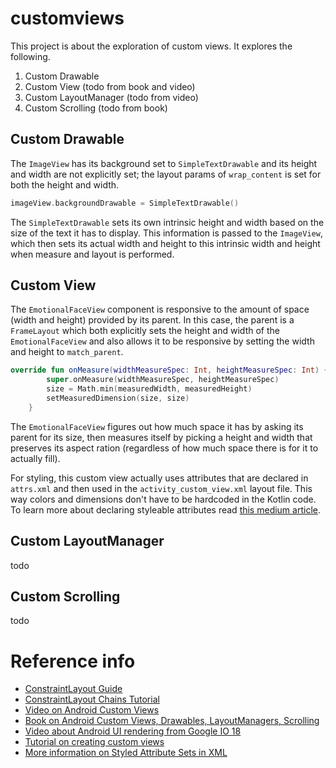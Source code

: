 # customviews

This project is about the exploration of custom views. It explores the following.

1. Custom Drawable
2. Custom View (todo from book and video)
3. Custom LayoutManager (todo from video)
4. Custom Scrolling (todo from book)

## Custom Drawable
The `ImageView` has its background set to `SimpleTextDrawable` and its height and width are
not explicitly set; the layout params of `wrap_content` is set for both the height and width.
```kotlin
imageView.backgroundDrawable = SimpleTextDrawable()
```

The `SimpleTextDrawable` sets its own intrinsic height and width based on the size of the
text it has to display. This information is passed to the `ImageView`, which then sets
its actual width and height to this intrinsic width and height when measure and layout is
performed.

## Custom View
The `EmotionalFaceView` component is responsive to the amount of space (width and height)
provided by its parent. In this case, the parent is a `FrameLayout` which both explicitly
sets the height and width of the `EmotionalFaceView` and also allows it to be responsive
by setting the width and height to `match_parent`. 

```kotlin
override fun onMeasure(widthMeasureSpec: Int, heightMeasureSpec: Int) {
        super.onMeasure(widthMeasureSpec, heightMeasureSpec)
        size = Math.min(measuredWidth, measuredHeight)
        setMeasuredDimension(size, size)
    }
```

The `EmotionalFaceView` figures out
how much space it has by asking its parent for its size, then measures itself by picking
a height and width that preserves its aspect ration (regardless of how much space there
is for it to actually fill).

For styling, this custom view actually uses attributes that are declared in `attrs.xml`
and then used in the `activity_custom_view.xml` layout file. This way colors and dimensions
don't have to be hardcoded in the Kotlin code. To learn more about declaring styleable
attributes read [this medium article](http://blog.danlew.net/2016/07/19/a-deep-dive-into-android-view-constructors/).

## Custom LayoutManager
todo

## Custom Scrolling
todo

# Reference info
- [ConstraintLayout Guide](https://developer.android.com/reference/android/support/constraint/ConstraintLayout#CenteringPositioning)
- [ConstraintLayout Chains Tutorial](https://medium.com/@nomanr/constraintlayout-chains-4f3b58ea15bb)
- [Video on Android Custom Views](http://oredev.org/2017/sessions/measure-layout-draw-repeat-custom-views-and-viewgroups)
- [Book on Android Custom Views, Drawables, LayoutManagers, Scrolling](https://play.google.com/books/reader?id=dnr_CgAAQBAJ&printsec=frontcover&output=reader&hl=en&pg=GBS.PT400)
- [Video about Android UI rendering from Google IO 18](https://youtu.be/zdQRIYOST64)
- [Tutorial on creating custom views](https://www.raywenderlich.com/175645/android-custom-view-tutorial)
- [More information on Styled Attribute Sets in XML](http://blog.danlew.net/2016/07/19/a-deep-dive-into-android-view-constructors/)